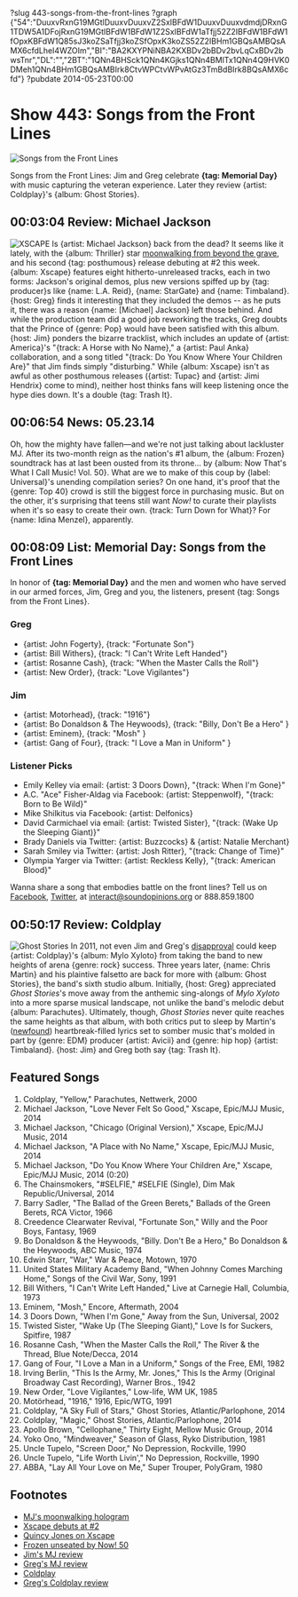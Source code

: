 ?slug 443-songs-from-the-front-lines
?graph {"54":"DuuxvRxnG19MGtlDuuxvDuuxvZ2SxIBFdW1DuuxvDuuxvdmdjDRxnG1TDW5A1DFojRxnG19MGtlBFdW1BFdW1Z2SxIBFdW1aTfjj52Z2IBFdW1BFdW1fOpxKBFdW1Q85sJ3koZSaTfjj3koZSfOpxK3koZS52Z2IBHm1GBQsAMBQsAMX6cfdLheI4WZOIm","BI":"BA2KXYPNiNBA2KXBDv2bBDv2bvLqCxBDv2bwsTnr","DL":"","2BT":"1QNn4BHSck1QNn4KGjks1QNn4BMlTx1QNn4Q9HVK0DMeh1QNn4BHm1GBQsAMBIrk8CtvWPCtvWPvAtGz3TmBdBIrk8BQsAMX6cfd"}
?pubdate 2014-05-23T00:00
# Show 443: Songs from the Front Lines

![Songs from the Front Lines](//static.soundopinions.org/images/2014/frontlines_web.jpg)

Songs from the Front Lines: Jim and Greg celebrate **{tag: Memorial Day}** with music capturing the veteran experience. Later they review {artist: Coldplay}'s {album: Ghost Stories}. 

## 00:03:04 Review: Michael Jackson
![XSCAPE](//static.soundopinions.org/assets/443/540.jpg "32940/850693793")
Is {artist: Michael Jackson} back from the dead? It seems like it lately, with the {album: Thriller} star [moonwalking from beyond the grave](http://www.theverge.com/2014/5/18/5729866/michael-jackson-hologram-at-billboard-music-awards), and his second {tag: posthumous} release debuting at #2 this week. {album: Xscape} features eight hitherto-unreleased tracks, each in two forms: Jackson's original demos, plus new versions spiffed up by {tag: producer}s like {name: L.A. Reid}, {name: StarGate} and {name: Timbaland}. {host: Greg} finds it interesting that they included the demos -- as he puts it, there was a reason {name: [Michael] Jackson} left those behind. And while the production team did a good job reworking the tracks, Greg doubts that the Prince of {genre: Pop} would have been satisfied with this album. {host: Jim} ponders the bizarre tracklist, which includes an update of {artist: America}'s "{track: A Horse with No Name}," a {artist: Paul Anka} collaboration, and a song titled "{track: Do You Know Where Your Children Are}" that Jim finds simply "disturbing." While {album: Xscape} isn't as awful as other posthumous releases ({artist: Tupac} and {artist: Jimi Hendrix} come to mind), neither host thinks fans will keep listening once the hype dies down. It's a double {tag: Trash It}.

## 00:06:54 News: 05.23.14 
Oh, how the mighty have fallen—and we're not just talking about lackluster MJ. After its two-month reign as the nation's #1 album, the {album: Frozen} soundtrack has at last been ousted from its throne... by {album: Now That's What I Call Music! Vol. 50}. What are we to make of this coup by {label: Universal}'s unending compilation series? On one hand, it's proof that the {genre: Top 40} crowd is still the biggest force in purchasing music. But on the other, it's surprising that teens still want *Now!* to curate their playlists when it's so easy to create their own. {track: Turn Down for What}? For {name: Idina Menzel}, apparently.

## 00:08:09 List: Memorial Day: Songs from the Front Lines
In honor of **{tag: Memorial Day}** and the men and women who have served in our armed forces, Jim, Greg and you, the listeners, present {tag: Songs from the Front Lines}.

### Greg
- {artist: John Fogerty}, {track: "Fortunate Son"}
- {artist: Bill Withers}, {track: "I Can't Write Left Handed"}
- {artist: Rosanne Cash}, {track: "When the Master Calls the Roll"}
- {artist: New Order}, {track: "Love Vigilantes"}

### Jim
- {artist: Motorhead}, {track: "1916"}
- {artist: Bo Donaldson & The Heywoods}, {track: "Billy, Don't Be a Hero" }
- {artist: Eminem}, {track: "Mosh" }
- {artist: Gang of Four}, {track: "I Love a Man in Uniform" }

### Listener Picks
- Emily Kelley via email: {artist: 3 Doors Down}, "{track: When I'm Gone}"
- A.C. "Ace" Fisher-Aldag via Facebook: {artist: Steppenwolf}, "{track: Born to Be Wild}"
- Mike Shilkitus via Facebook: {artist: Delfonics}
- David Carmichael via email: {artist: Twisted Sister}, "{track: (Wake Up the Sleeping Giant)}"
- Brady Daniels via Twitter: {artist: Buzzcocks} & {artist: Natalie Merchant}
- Sarah Smiley via Twitter: {artist: Josh Ritter}, "{track: Change of Time}"
- Olympia Yarger via Twitter: {artist: Reckless Kelly}, "{track: American Blood}"

Wanna share a song that embodies battle on the front lines? Tell us on [Facebook](https://www.facebook.com/soundopinions), [Twitter](https://twitter.com/soundopinions‎), at interact@soundopinions.org or 888.859.1800


## 00:50:17 Review: Coldplay
![Ghost Stories](//static.soundopinions.org/assets/443/2BT0.jpg)
In 2011, not even Jim and Greg's [disapproval](show/310/review/coldplay) could keep {artist: Coldplay}'s {album: Mylo Xyloto} from taking the band to new heights of arena {genre: rock} success. Three years later, {name: Chris Martin} and his plaintive falsetto are back for more with {album: Ghost Stories}, the band's sixth studio album. Initially, {host: Greg} appreciated *Ghost Stories*'s move away from the anthemic sing-alongs of *Mylo Xyloto* into a more sparse musical landscape, not unlike the band's melodic debut {album: Parachutes}. Ultimately, though, *Ghost Stories* never quite reaches the same heights as that album, with both critics put to sleep by Martin's ([newfound](http://www.independent.co.uk/news/people/chris-martin-on-gwyneth-paltrow-uncoupling-if-you-cant-open-yourself-up-you-cant-appreciate-the-wonder-inside-9295002.html)) heartbreak-filled lyrics set to somber music that's molded in part by {genre: EDM} producer {artist: Avicii} and {genre: hip hop} {artist: Timbaland}. {host: Jim} and Greg both say {tag: Trash It}. 


## Featured Songs
1. Coldplay, "Yellow," Parachutes, Nettwerk, 2000
1. Michael Jackson, "Love Never Felt So Good," Xscape, Epic/MJJ Music, 2014
1. Michael Jackson, "Chicago (Original Version)," Xscape, Epic/MJJ Music, 2014
1. Michael Jackson, "A Place with No Name," Xscape, Epic/MJJ Music, 2014
1. Michael Jackson, "Do You Know Where Your Children Are," Xscape, Epic/MJJ Music, 2014 (0:20)
1. The Chainsmokers, "#SELFIE," #SELFIE (Single), Dim Mak Republic/Universal, 2014
1. Barry Sadler, "The Ballad of the Green Berets," Ballads of the Green Berets, RCA Victor, 1966
1. Creedence Clearwater Revival, "Fortunate Son," Willy and the Poor Boys, Fantasy, 1969
1. Bo Donaldson & the Heywoods, "Billy. Don't Be a Hero," Bo Donaldson & the Heywoods, ABC Music, 1974
1. Edwin Starr, "War," War & Peace, Motown, 1970
1. United States Military Academy Band, "When Johnny Comes Marching Home," Songs of the Civil War, Sony, 1991
1. Bill Withers, "I Can't Write Left Handed," Live at Carnegie Hall, Columbia, 1973
1. Eminem, "Mosh," Encore, Aftermath, 2004
1. 3 Doors Down, "When I'm Gone," Away from the Sun, Universal, 2002
1. Twisted Sister, "Wake Up (The Sleeping Giant)," Love Is for Suckers, Spitfire, 1987
1. Rosanne Cash, "When the Master Calls the Roll," The River & the Thread, Blue Note/Decca, 2014
1. Gang of Four, "I Love a Man in a Uniform," Songs of the Free, EMI, 1982
1. Irving Berlin, "This Is the Army, Mr. Jones," This Is the Army (Original Broadway Cast Recording), Warner Bros., 1942
1. New Order, "Love Vigilantes," Low-life, WM UK, 1985
1. Motörhead, "1916," 1916, Epic/WTG, 1991
1. Coldplay, "A Sky Full of Stars," Ghost Stories, Atlantic/Parlophone, 2014
1. Coldplay, "Magic," Ghost Stories, Atlantic/Parlophone, 2014
1. Apollo Brown, "Cellophane," Thirty Eight, Mellow Music Group, 2014
1. Yoko Ono, "Mindweaver," Season of Glass, Ryko Distribution, 1981
1. Uncle Tupelo, "Screen Door," No Depression, Rockville, 1990
1. Uncle Tupelo, "Life Worth Livin'," No Depression, Rockville, 1990
1. ABBA, "Lay All Your Love on Me," Super Trouper, PolyGram, 1980

## Footnotes
- [MJ's moonwalking hologram](http://www.theverge.com/2014/5/18/5729866/michael-jackson-hologram-at-billboard-music-awards)
- [Xscape debuts at #2](http://www.billboard.com/articles/news/6092255/billboard-200-black-keys-michael-jackson-albums-rascal-flatts)
- [Quincy Jones on Xscape](http://www.rollingstone.com/music/news/thriller-producer-quincy-jones-calls-new-michael-jackson-a-cash-in-20140521?utm_source=dailynewsletter&utm_medium=email&utm_campaign=newsletter)
- [Frozen unseated by Now! 50](http://artsbeat.blogs.nytimes.com/2014/05/14/now-thats-what-i-call-music-ends-frozen-soundtracks-no-1-run/?_php=true&_type=blogs&_r=0)
- [Jim's MJ review](http://www.wbez.org/blogs/jim-derogatis/2014-05/michael-jackson-still-fretting-about-lost-children-110203)
- [Greg's MJ review](http://www.chicagotribune.com/entertainment/music/turnitup/ct-michael-jackson-xscape-review-20140512,0,4536683.column)
- [Coldplay](http://www.coldplay.com/)
- [Greg's Coldplay review](http://articles.chicagotribune.com/2014-05-19/entertainment/chi-coldplay-ghost-stories-album-review-20140519_1_coldplay-chris-martin-first-album)
